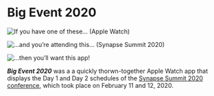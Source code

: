 # Big Event 2020

![If you have one of these... (Apple Watch)](http://www.globalnerdy.com/wp-content/uploads/2020/02/if-you-have-one-of-these.jpg)

![...and you’re attending this... (Synapse Summit 2020)](http://www.globalnerdy.com/wp-content/uploads/2020/02/and-youre-attending-this.jpg)

![...then you’ll want this app!](http://www.globalnerdy.com/wp-content/uploads/2020/02/then-youll-want-this-app.jpg)

***Big Event 2020*** was a a quickly thorwn-together Apple Watch app that displays the Day 1 and Day 2 schedules of the [Synapse Summit 2020 conference](https://synapsefl.com/summit/), which took place on February 11 and 12, 2020.
